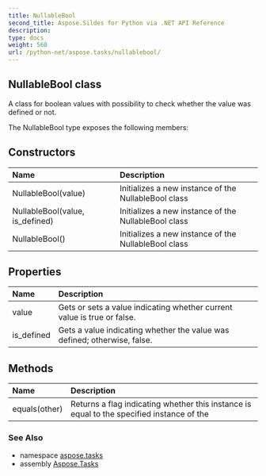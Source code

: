 ```yaml
---
title: NullableBool
second_title: Aspose.Sildes for Python via .NET API Reference
description: 
type: docs
weight: 560
url: /python-net/aspose.tasks/nullablebool/
---
```


## NullableBool class

A class for boolean values with possibility to check whether the value was defined or not.

The NullableBool type exposes the following members:
## Constructors
| Name | Description |
| :- | :- |
|NullableBool(value)|Initializes a new instance of the NullableBool class|
|NullableBool(value, is_defined)|Initializes a new instance of the NullableBool class|
|NullableBool()|Initializes a new instance of the NullableBool class|
## Properties
| Name | Description |
| :- | :- |
|value|Gets or sets a value indicating whether current value is true or false.|
|is_defined|Gets a value indicating whether the value was defined; otherwise, false.|
## Methods
| Name | Description |
| :- | :- |
|equals(other)|Returns a flag indicating whether this instance is equal to the specified instance of the|

### See Also

* namespace [aspose.tasks](/tasks/python-net/aspose.tasks/)
* assembly [Aspose.Tasks](/tasks/python-net/)

